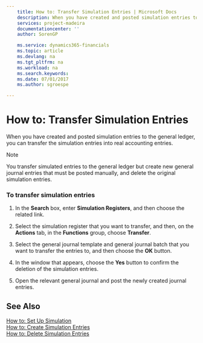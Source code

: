 ```yaml
---
    title: How to: Transfer Simulation Entries | Microsoft Docs
    description: When you have created and posted simulation entries to the general ledger, you can transfer the simulation entries into real accounting entries.
    services: project-madeira
    documentationcenter: ''
    author: SorenGP

    ms.service: dynamics365-financials
    ms.topic: article
    ms.devlang: na
    ms.tgt_pltfrm: na
    ms.workload: na
    ms.search.keywords:
    ms.date: 07/01/2017
    ms.author: sgroespe

---
```

# How to: Transfer Simulation Entries
When you have created and posted simulation entries to the general ledger, you can transfer the simulation entries into real accounting entries.  
  
> [!NOTE]  
>  You transfer simulated entries to the general ledger but create new general journal entries that must be posted manually, and delete the original simulation entries.  
  
### To transfer simulation entries  
  
1.  In the **Search** box, enter **Simulation Registers**, and then choose the related link.  
  
2.  Select the simulation register that you want to transfer, and then, on the **Actions** tab, in the **Functions** group, choose **Transfer**.  
  
3.  Select the general journal template and general journal batch that you want to transfer the entries to, and then choose the **OK** button.  
  
4.  In the window that appears, choose the **Yes**  button to confirm the deletion of the simulation entries.  
  
5.  Open the relevant general journal and post the newly created journal entries.  
  
## See Also  
 [How to: Set Up Simulation](how-to-set-up-simulation.md)   
 [How to: Create Simulation Entries](how-to-create-simulation-entries.md)   
 [How to: Delete Simulation Entries](how-to-delete-simulation-entries.md)